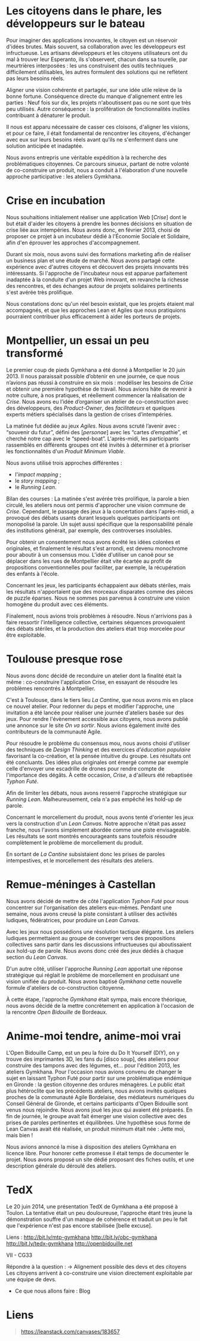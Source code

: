 
# Les citoyens dans le phare, les développeurs sur le bateau 

Pour imaginer des applications innovantes, le citoyen est un réservoir d'idées brutes. Mais souvent, sa collaboration avec les développeurs est infructueuse. Les artisans développeurs et les citoyens utilisateurs ont du mal à trouver leur Esperanto, ils s'observent, chacun dans sa tourelle, par meurtrières interposées : les uns construisent des outils techniques difficilement utilisables, les autres formulent des solutions qui ne reflètent pas leurs besoins réels.

Aligner une vision cohérente et partagée, sur une idée utile relève de la bonne fortune. Conséquence directe du manque d'alignement entre les parties : Neuf fois sur dix, les projets n'aboutissent pas ou ne sont que très peu utilisés. Autre conséquence : la prolifération de fonctionnalités inutiles contribuant à dénaturer le produit. 

Il nous est apparu nécessaire de casser ces cloisons, d'aligner les visions, et pour ce faire, il était fondamental de rencontrer les citoyens, d'échanger avec eux sur leurs besoins réels avant qu'ils ne s'enferment dans une solution anticipée et inadaptée.

Nous avons entrepris une véritable expédition à la recherche des problématiques citoyennes. Ce parcours sinueux, partant de notre volonté de co-construire un produit, nous a conduit 
à l'élaboration d'une nouvelle approche participative : les ateliers Gymkhana.

# Crise en incubation

Nous souhaitions initialement réaliser une application Web [_Crise_] dont le but était d'aider les citoyens à prendre les bonnes décisions en situation de crise liée aux intempéries. Nous avons donc, en février 2013, choisi de proposer ce projet à un incubateur dédié à l'Économie Sociale et Solidaire, afin d'en éprouver les approches d'accompagnement.

Durant six mois, nous avons suivi des formations marketing afin de réaliser un business plan et une étude de marché. Nous avons partagé cette expérience avec d'autres citoyens et découvert des projets innovants très intéressants. Si l'approche de l'incubateur nous est apparue parfaitement inadaptée à la conduite d'un projet Web innovant, en revanche la richesse des rencontres, et des échanges autour de projets solidaires pertinents s'est avérée très prolifique.

Nous constations donc qu'un réel besoin existait, que les projets étaient mal accompagnés, et que les approches Lean et Agiles que nous pratiquions pourraient contribuer plus efficacement à aider les porteurs de projets.  

# Montpellier, un essai un peu transformé 

Le premier coup de pieds Gymkhana a été donné à Montpellier le 20 juin 2013. Il nous paraissait possible d’obtenir en une journée, ce que nous n’avions pas réussi à construire en six mois : modéliser les besoins de _Crise_ et obtenir une première hypothèse de travail. Nous avions hâte de revenir à notre culture, à nos pratiques, et réellement commencer la réalisation de _Crise_. Nous avons eu l’idée d’organiser un atelier de co-construction avec des développeurs, des _Product-Owner_, des _facilitateurs_ et quelques experts métiers spécialisés dans la gestion de crises d’intempéries.

La matinée fut dédiée au jeux _Agiles_. Nous avons scruté l’avenir avec : “souvenir du futur”, défini des [_personae_] avec les “cartes d’empathie”, et cherché notre cap avec le “speed-boat”. L'après-midi, les participants rassemblés en différents groupes ont été invités à déterminer et à prioriser les fonctionnalités d'un _Produit Minimum Viable_.

Nous avons utilisé trois approches différentes : 
- l'_impact mapping_ ;
- le _story mapping_ ;
- le _Running Lean_.

Bilan des courses : La matinée s'est avérée très prolifique, la parole a bien circulé, les ateliers nous ont permis d'approcher une vision commune de _Crise_. Cependant, le passage des jeux à la concertation dans l'après-midi, a provoqué des débats usants durant lesquels quelques participants ont monopolisé la parole. Un sujet aussi spécifique que la responsabilité pénale des institutions générait, par exemple, des controverses insolubles.  

Pour obtenir un consentement nous avons écrêté les idées colorées et originales, et finalement le résultat s'est arrondi, est devenu monochrome pour aboutir à un consensus mou. L'idée d'utiliser un canoë pour se déplacer dans les rues de Montpellier était vite écartée au profit de propositions conventionnelles pour faciliter, par exemple, la récupération des enfants à l'école.

Concernant les jeux, les participants échappaient aux débats stériles, mais les résultats n'apportaient que des morceaux disparates comme des pièces de puzzle éparses. Nous ne sommes pas parvenus à construire une vision homogène du produit avec ces éléments.

Finalement, nous avions trois problèmes à résoudre. Nous n'arrivions pas à faire ressortir l'intelligence collective, certaines séquences provoquaient des débats stériles, et la production des ateliers était trop morcelée pour être exploitable. 

# Toulouse presque rose

Nous avons donc décidé de reconduire un atelier dont la finalité était la même : co-construire l'application Crise, en essayant de résoudre les problèmes rencontrés à Montpellier.

C'est à Toulouse, dans le tiers lieu _La Cantine_, que nous avons mis en place ce nouvel atelier. Pour redonner du peps et modifier l'approche, une invitation a été lancée pour réaliser une journée d'ateliers basée sur des jeux. Pour rendre l'évènement accessible aux citoyens, nous avons publié une annonce sur le site _On va sortir_. Nous avions également invité des contributeurs de la communauté Agile. 

Pour résoudre le problème du consensus mou, nous avons choisi d'utiliser des techniques de _Design Thinking_ et des exercices _d'éducation populaire_ favorisant la co-création, et la pensée intuitive du groupe. Les résultats ont été concluants. Des idées  plus originales ont émergé comme par exemple celle d'envoyer une escadrille de drones pour rendre compte de l'importance des dégâts. À cette occasion, _Crise_, a d'ailleurs été rebaptisée _Typhon Futé_.

Afin de limiter les débats, nous avons resserré l'approche stratégique sur _Running Lean_. Malheureusement, cela n'a pas empêché les hold-up de parole.

Concernant le morcellement du produit, nous avons tenté d'orienter les jeux vers la construction d'un _Lean Canvas_. Notre approche n'était pas assez franche, nous l'avons simplement abordée comme une piste envisageable. Les résultats se sont montrés encourageants sans toutefois résoudre complètement le problème de morcellement du produit.
    
En sortant de _La Cantine_ subsistaient donc les prises de paroles intempestives, et le morcellement des résultats des ateliers. 

# Remue-méninges à Castellan

Nous avons décidé de mettre de côté l'application _Typhon Futé_ pour nous concentrer sur l'organisation des ateliers eux-mêmes. Pendant une semaine, nous avons creusé la piste consistant à utiliser des activités ludiques, fédératrices, pour produire un _Lean Canvas_.

Avec les jeux nous possédions une résolution tactique élégante. Les ateliers ludiques permettaient au groupe de converger vers des propositions collectives sans partir dans les discussions infructueuses qui aboutissaient aux hold-up de parole. Nous avons donc créé des jeux dédiés à chaque section du _Lean Canvas_.

D'un autre côté, utiliser l'approche _Running Lean_ apportait une réponse stratégique qui réglait le problème de morcellement en produisant une vision unifiée du produit. Nous avons baptisé _Gymkhana_ cette nouvelle formule d'ateliers de co-construction citoyenne. 

À cette étape, l'approche _Gymkhana_ était sympa, mais encore théorique, nous avons décidé de la mettre concrètement en application à l'occasion de la rencontre _Open Bidouille_ de Bordeaux.  

# Anime-moi tendre, anime-moi vrai

L'Open Bidouille Camp, est un peu la foire du Do It Yourself (DIY), on y trouve des imprimantes 3D, les fans du [disco soup], des ateliers pour construire des tampons avec des légumes, et… pour l'édition 2013, les ateliers Gymkhana. Pour l'occasion nous avions convenu de changer le sujet en laissant Typhon Futé pour partir sur une problématique endémique en Gironde : la gestion citoyenne des ordures ménagères. Le public était plus hétéroclite que les précédents ateliers, nous avions invités quelques proches de la communauté Agile Bordelaise, des médiateurs numériques du Conseil Général de Gironde, et certains participants d'Open Bidouille sont venus nous rejoindre. Nous avons joué les jeux qui avaient été préparés. En fin de journée, le groupe avait fait émerger une vision collective avec des prises de paroles pertinentes et équilibrées. Une hypothèse sous forme de Lean Canvas avait été réalisée, un produit minimum était née : Jette moi, mais bien !

Nous avions annoncé la mise à disposition des ateliers Gymkhana en licence libre. Pour honorer cette promesse il était temps de documenter le projet. Nous avons proposé un site dédié proposant des fiches outils, et une description générale du déroulé des ateliers.

# TedX

Le 20 juin 2014, une présentation TedX de Gymkhana a été proposé à Toulon. La tentative était un peu douloureuse, l'approche étant très jeune la démonstration souffre d'un manque de cohérence et traduit un peu le fait que l'expérience n'est pas encore stabilisée  [belle excuse].   


Liens :
http://bit.ly/mtp-gymkhana
http://bit.ly/obc-gymkhana
http://bit.ly/tedx-gymkhana
http://openbidouille.net


VII - CG33

Répondre à la question :
	-> Alignement possible des devs et des citoyens
	Les citoyens arrivent à co-construire une vision directement exploitable par une équipe de devs.




* Ce que nous allons faire : Blog

# Liens
> https://leanstack.com/canvases/183657